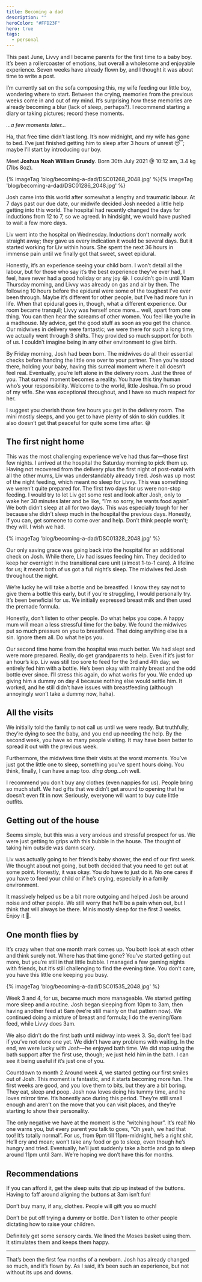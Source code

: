 ```yaml
---
title: Becoming a dad
description: ""
heroColor: "#FFD23F"
hero: true
tags:
  - personal
---
```


This past June, Livvy and I became parents for the first time to a baby boy.
It’s been a rollercoaster of emotions, but overall a wholesome and enjoyable
experience. Seven weeks have already flown by, and I thought it was about time
to write a post.

I’m currently sat on the sofa composing this, my wife feeding our little boy,
wondering where to start. Between the crying, memories from the previous weeks
come in and out of my mind. It’s surprising how these memories are already
becoming a blur (lack of sleep, perhaps?). I recommend starting a diary or
taking pictures; record these moments.

_…a few moments later…_

Ha, that free time didn’t last long. It’s now midnight, and my wife has gone to
bed. I’ve just finished getting him to sleep after 3 hours of unrest 😴; maybe
I’ll start by introducing our boy.

Meet __Joshua Noah William Grundy__. Born 30th July 2021 @ 10:12 am, 3.4 kg (7lbs
8oz).

<div class="article__image-row -center -full"> {% imageTag
  'blog/becoming-a-dad/DSC01268_2048.jpg' %}{% imageTag
  'blog/becoming-a-dad/DSC01286_2048.jpg' %}  </div>

Josh came into this world after somewhat a lengthy and traumatic labour. At 7
days past our due date, our midwife decided Josh needed a little help getting
into this world. The hospital had recently changed the days for inductions from
12 to 7, so we agreed. In hindsight, we would have pushed to wait a few more
days.

Liv went into the hospital on Wednesday. Inductions don’t normally work straight
away; they gave us every indication it would be several days. But it started
working for Liv within hours. She spent the next 36 hours in immense pain until
we finally got that sweet, sweet epidural.

Honestly, it’s an experience seeing your child born. I won’t detail all the
labour, but for those who say it’s the best experience they’ve ever had, I feel,
have never had a good holiday or any joy 😂. I couldn’t go in until 10am
Thursday morning, and Livvy was already on gas and air by then. The following 10
hours before the epidural were some of the toughest I’ve ever been through.
Maybe it’s different for other people, but I’ve had more fun in life. When that
epidural goes in, though, what a different experience. Our room became tranquil;
Livvy was herself once more… well, apart from one thing. You can then hear the
screams of other women. You feel like you’re in a madhouse. My advice, get the
good stuff as soon as you get the chance. Our midwives in delivery were
fantastic; we were there for such a long time, we actually went through 3
shifts. They provided so much support for both of us. I couldn’t imagine being
in any other environment to give birth.

By Friday morning, Josh had been born. The midwives do all their essential
checks before handing the little one over to your partner. Then you’re stood
there, holding your baby, having this surreal moment where it all doesn’t feel
real. Eventually, you’re left alone in the delivery room. Just the three of you.
That surreal moment becomes a reality. You have this tiny human who’s your
responsibility. Welcome to the world, little Joshua. I’m so proud of my wife.
She was exceptional throughout, and I have so much respect for her.

I suggest you cherish those few hours you get in the delivery room. The mini
mostly sleeps, and you get to have plenty of skin to skin cuddles. It also
doesn’t get that peaceful for quite some time after. 😅

## The first night home

This was the most challenging experience we’ve had thus far—those first few
nights. I arrived at the hospital the Saturday morning to pick them up. Having
not recovered from the delivery plus the first night of post-natal with all the
other mums, Liv was understandably already tired. Josh was up most of the night
feeding, which meant no sleep for Livvy. This was something we weren’t quite
prepared for. The first two days for us were non-stop feeding. I would try to
let Liv get some rest and look after Josh, only to wake her 30 minutes later and
be like, “I’m so sorry, he wants food again”. We both didn’t sleep at all for
two days. This was especially tough for her because she didn’t sleep much in the
hospital the previous days. Honestly, if you can, get someone to come over and
help. Don’t think people won’t; they will. I wish we had.

{% imageTag 'blog/becoming-a-dad/DSC01328_2048.jpg' %}

Our only saving grace was going back into the hospital for an additional check
on Josh. While there, Liv had issues feeding him. They decided to keep her
overnight in the transitional care unit (almost 1-to-1 care). A lifeline for us;
it meant both of us got a full night’s sleep. The midwives fed Josh throughout
the night.

We’re lucky he will take a bottle and be breastfed. I know they say not to give
them a bottle this early, but if you’re struggling, I would personally try. It’s
been beneficial for us. We initially expressed breast milk and then used the
premade formula.

Honestly, don’t listen to other people. Do what helps you cope. A happy mum will
mean a less stressful time for the baby. We found the midwives put so much
pressure on you to breastfeed. That doing anything else is a sin. Ignore them
all. Do what helps you.

Our second time home from the hospital was much better. We had slept and were
more prepared. Really, do get grandparents to help. Even if it’s just for an
hour’s kip. Liv was still too sore to feed for the 3rd and 4th day; we entirely
fed him with a bottle. He’s been okay with mainly breast and the odd bottle ever
since. I’ll stress this again, do what works for you. We ended up giving him a
dummy on day 4 because nothing else would settle him. It worked, and he still
didn’t have issues with breastfeeding (although annoyingly won’t take a dummy
now, haha).

## All the visits

We initially told the family to not call us until we were ready. But truthfully,
they’re dying to see the baby, and you end up needing the help. By the second
week, you have so many people visiting. It may have been better to spread it out
with the previous week.

Furthermore, the midwives time their visits at the worst moments. You’ve just
got the little one to sleep, something you’ve spent hours doing. You think,
finally, I can have a nap too. *ding dong*…oh well.

I recommend you don’t buy any clothes (even nappies for us). People bring so
much stuff. We had gifts that we didn’t get around to opening that he doesn’t
even fit in now. Seriously, everyone will want to buy cute little outfits.

## Getting out of the house

Seems simple, but this was a very anxious and stressful prospect for us. We were
just getting to grips with this bubble in the house. The thought of taking him
outside was damn scary.

Liv was actually going to her friend’s baby shower, the end of our first week.
We thought about not going, but both decided that you need to get out at some
point. Honestly, it was okay. You do have to just do it. No one cares if you
have to feed your child or if he’s crying, especially in a family environment.

It massively helped us be a bit more outgoing and helped Josh be around noise
and other people. We still worry that he’ll be a pain when out, but I think that
will always be there. Minis mostly sleep for the first 3 weeks. Enjoy it 🙂.

## One month flies by

It’s crazy when that one month mark comes up. You both look at each other and
think surely not. Where has that time gone? You’ve started getting out more, but
you’re still in that little bubble. I managed a few gaming nights with friends,
but it’s still challenging to find the evening time. You don’t care, you have
this little one keeping you busy.

{% imageTag 'blog/becoming-a-dad/DSC01535_2048.jpg' %}

Week 3 and 4, for us, became much more manageable. We started getting more sleep
and a routine. Josh began sleeping from 10pm to 3am, then having another feed at
6am (we’re still mainly on that pattern now). We continued doing a mixture of
breast and formula; I do the evening/6am feed, while Livvy does 3am.

We also didn’t do the first bath until midway into week 3. So, don’t feel bad if
you’ve not done one yet. We didn’t have any problems with waiting. In the end,
we were lucky with Josh—he enjoyed bath time. We did stop using the bath support
after the first use, though; we just held him in the bath. I can see it being
useful if it’s just one of you.

Countdown to month 2 Around week 4, we started getting our first smiles out of
Josh. This moment is fantastic, and it starts becoming more fun. The first weeks
are good, and you love them to bits, but they are a bit boring. They eat, sleep
and poop. Josh now loves doing his tummy time, and he loves mirror time. It’s
honestly ace during this period. They’re still small enough and aren’t on the
move that you can visit places, and they’re starting to show their personality.

The only negative we have at the moment is the “witching hour”. It’s real! No
one warns you, but every parent you talk to goes, “Oh yeah, we had that too!
It’s totally normal”. For us, from 9pm till 11pm-midnight, he’s a right shit.
He’ll cry and moan; won’t take any food or go to sleep, even though he’s hungry
and tried. Eventually, he’ll just suddenly take a bottle and go to sleep around
11pm until 3am. We’re hoping we don’t have this for months.

## Recommendations

If you can afford it, get the sleep suits that zip up instead of the buttons.
Having to faff around aligning the buttons at 3am isn’t fun!

Don’t buy many, if any, clothes. People will gift you so much!

Don’t be put off trying a dummy or bottle. Don’t listen to other people
dictating how to raise your children.

Definitely get some sensory cards. We lined the Moses basket using them. It
stimulates them and keeps them happy.

---

That’s been the first few months of a newborn. Josh has already changed so much,
and it’s flown by. As I said, it’s been such an experience, but not without its
ups and downs.
